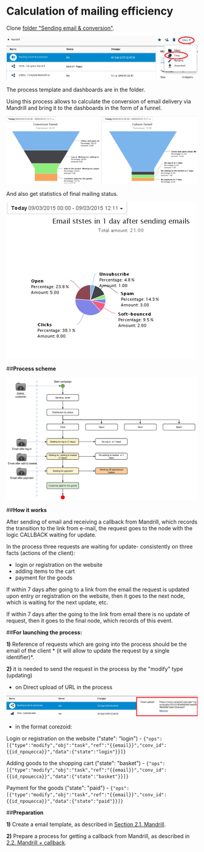 # Calculation of mailing efficiency

Clone [folder "Sending email & conversion"](https://admin.corezoid.com/folder/conv/758).

![](../img/copy_folder_mandrill.png)

The process template and dashboards are in the folder.

Using this process allows to calculate the conversion of email delivery via Mandrill and bring it to the dashboards in the form of a funnel.

![](../img/dash_1.png)

And also get statistics of final mailing status.

![](../img/dash_2.png)


##**Process scheme**

![](../img/click_to_scheme.png)

##**How it works**

After sending of email and receiving a callback from Mandrill, which records the transition to the link from e-mail, the request goes to the node with the logic CALLBACK waiting for update.

In the process three requests are waiting for update- consistently on three facts (actions of the client):
  * login or registration on the website
  * adding items to the cart
  * payment for the goods

If within 7 days after going to a link from the email the request is updated upon entry or registration on the website, then it goes to the next node, which is waiting for the next update, etc.

If within 7 days after the going to the link from email there is no update of request, then it goes to the final node, which records of this event.

##**For launching the process:**

**1)** Reference of requests which are  going into the process should be the email of the client * (it will allow to update the request by a single identifier)*.

**2)** it is needed to send the request in the process by the "modify" type (updating)

* on Direct upload of  URL in the process

![](../img/direct_upload_url.png)

* in the format corezoid:

Login or registration on the website ("state": "login") -
`{"ops":[{"type":"modify","obj":"task","ref":"{{email}}","conv_id":{{id_процесса}}","data":{"state":"login"}}]}`

Adding goods to the shopping cart ("state": "basket") -
`{"ops":[{"type":"modify","obj":"task","ref":"{{email}}","conv_id":{{id_процесса}}","data":{"state":"basket"}}]}`

Payment for the goods ("state": "paid") -
`{"ops":[{"type":"modify","obj":"task","ref":"{{email}}","conv_id":{{id_процесса}}","data":{"state":"paid"}}]}`


##**Preparation**

**1)** Create a email template, as described in [Section 2.1. Mandrill](mandrill.md).

**2)** Prepare a process for getting a callback from Mandrill, as described in [2.2. Mandrill + callback](mandrill_v2.md).






